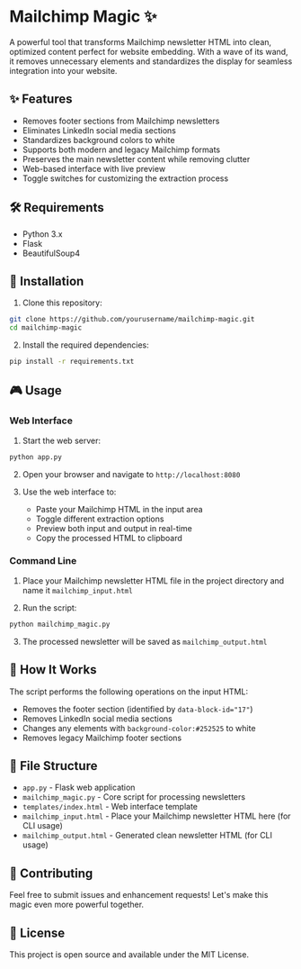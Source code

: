 # Mailchimp Magic ✨

A powerful tool that transforms Mailchimp newsletter HTML into clean, optimized content perfect for website embedding. With a wave of its wand, it removes unnecessary elements and standardizes the display for seamless integration into your website.

## ✨ Features

- Removes footer sections from Mailchimp newsletters
- Eliminates LinkedIn social media sections
- Standardizes background colors to white
- Supports both modern and legacy Mailchimp formats
- Preserves the main newsletter content while removing clutter
- Web-based interface with live preview
- Toggle switches for customizing the extraction process

## 🛠️ Requirements

- Python 3.x
- Flask
- BeautifulSoup4

## 🚀 Installation

1. Clone this repository:
```bash
git clone https://github.com/yourusername/mailchimp-magic.git
cd mailchimp-magic
```

2. Install the required dependencies:
```bash
pip install -r requirements.txt
```

## 🎮 Usage

### Web Interface

1. Start the web server:
```bash
python app.py
```

2. Open your browser and navigate to `http://localhost:8080`

3. Use the web interface to:
   - Paste your Mailchimp HTML in the input area
   - Toggle different extraction options
   - Preview both input and output in real-time
   - Copy the processed HTML to clipboard

### Command Line

1. Place your Mailchimp newsletter HTML file in the project directory and name it `mailchimp_input.html`

2. Run the script:
```bash
python mailchimp_magic.py
```

3. The processed newsletter will be saved as `mailchimp_output.html`

## 🎯 How It Works

The script performs the following operations on the input HTML:
- Removes the footer section (identified by `data-block-id="17"`)
- Removes LinkedIn social media sections
- Changes any elements with `background-color:#252525` to white
- Removes legacy Mailchimp footer sections

## 📁 File Structure

- `app.py` - Flask web application
- `mailchimp_magic.py` - Core script for processing newsletters
- `templates/index.html` - Web interface template
- `mailchimp_input.html` - Place your Mailchimp newsletter HTML here (for CLI usage)
- `mailchimp_output.html` - Generated clean newsletter HTML (for CLI usage)

## 🤝 Contributing

Feel free to submit issues and enhancement requests! Let's make this magic even more powerful together.

## 📄 License

This project is open source and available under the MIT License.
